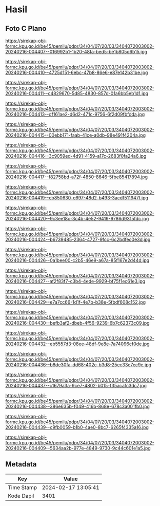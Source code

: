 # Hasil

## Foto C Plano

https://sirekap-obj-formc.kpu.go.id/be45/pemilu/pdpr/34/04/07/20/03/3404072003002-20240216-004407--016992b1-1b20-48fa-bed5-be1b805d6b15.jpg

https://sirekap-obj-formc.kpu.go.id/be45/pemilu/pdpr/34/04/07/20/03/3404072003002-20240216-004410--4725d151-6ebc-47b8-86e6-e87e142b31be.jpg

https://sirekap-obj-formc.kpu.go.id/be45/pemilu/pdpr/34/04/07/20/03/3404072003002-20240216-004411--c4829670-5d85-4830-857d-01a6bb5eb1d1.jpg

https://sirekap-obj-formc.kpu.go.id/be45/pemilu/pdpr/34/04/07/20/03/3404072003002-20240216-004413--df161ae2-d6d2-471c-9756-6f2d09fbfdda.jpg

https://sirekap-obj-formc.kpu.go.id/be45/pemilu/pdpr/34/04/07/20/03/3404072003002-20240216-004415--00ebb171-faab-41ce-a0db-98e491f4204a.jpg

https://sirekap-obj-formc.kpu.go.id/be45/pemilu/pdpr/34/04/07/20/03/3404072003002-20240216-004416--3c9059ed-4d91-4159-a17c-2683f0fa24a6.jpg

https://sirekap-obj-formc.kpu.go.id/be45/pemilu/pdpr/34/04/07/20/03/3404072003002-20240216-004417--f82758bd-a72f-4850-8646-5fbe85417894.jpg

https://sirekap-obj-formc.kpu.go.id/be45/pemilu/pdpr/34/04/07/20/03/3404072003002-20240216-004419--eb850630-c697-48d2-b493-3acdf511947f.jpg

https://sirekap-obj-formc.kpu.go.id/be45/pemilu/pdpr/34/04/07/20/03/3404072003002-20240216-004420--9c3ee18c-3c4b-4e52-9419-9786d9315fdc.jpg

https://sirekap-obj-formc.kpu.go.id/be45/pemilu/pdpr/34/04/07/20/03/3404072003002-20240216-004424--b6739485-2364-4727-9fcc-6c2bdfec0e3d.jpg

https://sirekap-obj-formc.kpu.go.id/be45/pemilu/pdpr/34/04/07/20/03/3404072003002-20240216-004426--0a1bee00-c2b5-46e9-a67a-85f167e2d44d.jpg

https://sirekap-obj-formc.kpu.go.id/be45/pemilu/pdpr/34/04/07/20/03/3404072003002-20240216-004427--af2f83f7-c3b4-4ede-9929-bf75f1ec61e3.jpg

https://sirekap-obj-formc.kpu.go.id/be45/pemilu/pdpr/34/04/07/20/03/3404072003002-20240216-004429--e7a7cc66-1d1f-4e7b-b38e-5fbdf608c152.jpg

https://sirekap-obj-formc.kpu.go.id/be45/pemilu/pdpr/34/04/07/20/03/3404072003002-20240216-004430--befb3af2-dbeb-4f56-9239-6b7c62373c09.jpg

https://sirekap-obj-formc.kpu.go.id/be45/pemilu/pdpr/34/04/07/20/03/3404072003002-20240216-004432--eb5557d3-08ee-48df-9e8e-7a74096cf0de.jpg

https://sirekap-obj-formc.kpu.go.id/be45/pemilu/pdpr/34/04/07/20/03/3404072003002-20240216-004436--b8de30fa-dd68-402c-b3d8-25ec33e7ec9e.jpg

https://sirekap-obj-formc.kpu.go.id/be45/pemilu/pdpr/34/04/07/20/03/3404072003002-20240216-004437--c1679a3a-9ce7-4802-b015-f35acafc3dc7.jpg

https://sirekap-obj-formc.kpu.go.id/be45/pemilu/pdpr/34/04/07/20/03/3404072003002-20240216-004438--386e635b-f049-416b-868e-678c3a001fb0.jpg

https://sirekap-obj-formc.kpu.go.id/be45/pemilu/pdpr/34/04/07/20/03/3404072003002-20240216-004439--c9fb0059-b1b0-4ae0-8bc7-6265f4335a16.jpg

https://sirekap-obj-formc.kpu.go.id/be45/pemilu/pdpr/34/04/07/20/03/3404072003002-20240216-004409--5634aa2b-977e-4849-9730-9c44c601e1a5.jpg


## Metadata

| Key        | Value               |
| ---------- | ------------------- |
| Time Stamp | 2024-02-17 13:05:41 |
| Kode Dapil | 3401                |



